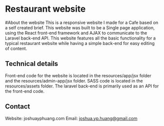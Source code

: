 # Restaurant website

#About the website
This is a responsive website I made for a Cafe based on a self created brief. This website was built to be a Single page application, using the React front-end framework and AJAX to communicate to the Laravel back-end API. This website features all the basic functionality for a typical restaurant website while having a simple back-end for easy editing of content.

## Technical details

Front-end code for the website is located in the resources/app/jsx folder and the resources/admin-app/jsx folder.
SASS code is located in the resources/assets folder.
The laravel back-end is primarily used as an API for the front-end code.

## Contact

Website: joshuayphuang.com
Email: joshua.yp.huang@gmail.com